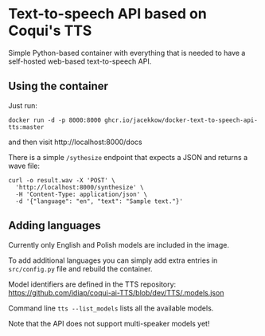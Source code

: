 # Text-to-speech API based on Coqui's TTS

Simple Python-based container with everything that is needed
to have a self-hosted web-based text-to-speech API.

## Using the container

Just run:

```
docker run -d -p 8000:8000 ghcr.io/jacekkow/docker-text-to-speech-api-tts:master
```

and then visit http://localhost:8000/docs

There is a simple `/sythesize` endpoint that expects a JSON and returns a wave file:

```
curl -o result.wav -X 'POST' \
  'http://localhost:8000/synthesize' \
  -H 'Content-Type: application/json' \
  -d '{"language": "en", "text": "Sample text."}'
```

## Adding languages

Currently only English and Polish models are included in the image.

To add additional languages you can simply add extra entries
in `src/config.py` file and rebuild the container.

Model identifiers are defined in the TTS repository:
https://github.com/idiap/coqui-ai-TTS/blob/dev/TTS/.models.json

Command line `tts --list_models` lists all the available models.

Note that the API does not support multi-speaker models yet!
